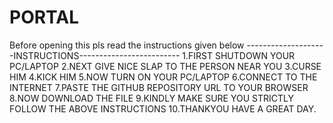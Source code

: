 # PORTAL
Before opening this pls read the instructions given below
--------------------INSTRUCTIONS-------------------------
1.FIRST SHUTDOWN YOUR PC/LAPTOP
2.NEXT GIVE NICE SLAP TO THE PERSON NEAR YOU
3.CURSE HIM
4.KICK HIM
5.NOW TURN ON YOUR PC/LAPTOP
6.CONNECT TO THE INTERNET
7.PASTE THE GITHUB REPOSITORY URL TO YOUR BROWSER
8.NOW DOWNLOAD THE FILE
9.KINDLY MAKE SURE YOU STRICTLY FOLLOW THE ABOVE INSTRUCTIONS
10.THANKYOU HAVE A GREAT DAY.
